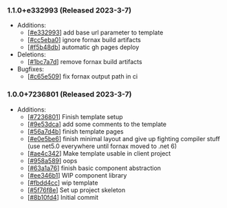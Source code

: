 ### 1.1.0+e332993 (Released 2023-3-7)
* Additions:
    * [[#e332993](https://github.com/fslaborg/FsLab.Fornax/commit/e332993262f59096f0b1492bcddebd8a4f3f25be)] add base url parameter to template
    * [[#cc5eba0](https://github.com/fslaborg/FsLab.Fornax/commit/cc5eba0c69f190f6ca08610bf87e82c762145958)] ignore fornax build artifacts
    * [[#f5b48db](https://github.com/fslaborg/FsLab.Fornax/commit/f5b48db23881c941a6ad9aa7d8f9520fd01a79cf)] automatic gh pages deploy
* Deletions:
    * [[#1bc7a7d](https://github.com/fslaborg/FsLab.Fornax/commit/1bc7a7d5bf7e7338801d97a39528202a749d0519)] remove fornax build artifacts
* Bugfixes:
    * [[#c65e509](https://github.com/fslaborg/FsLab.Fornax/commit/c65e509e9b4d190d657105bb6e0e17ad582065ab)] fix fornax output path in ci

### 1.0.0+7236801 (Released 2023-3-7)
* Additions:
    * [[#7236801](https://github.com/fslaborg/FsLab.Fornax/commit/7236801ba8a288b1628f4fd698d3578d72af4d39)] Finish template setup
    * [[#9e53dca](https://github.com/fslaborg/FsLab.Fornax/commit/9e53dcaacf26e9259d2feed1ebafabcc8e7d8bc4)] add some comments to the template
    * [[#56a7d4b](https://github.com/fslaborg/FsLab.Fornax/commit/56a7d4ba323e785ea463c46a7f720decf1d375ff)] finish template pages
    * [[#e0e5be6](https://github.com/fslaborg/FsLab.Fornax/commit/e0e5be6f589e255b8242b9c9e93ce5df529f22e9)] finish minimal layout and give up fighting compiler stuff (use net5.0 everywhere until fornax moved to .net 6)
    * [[#ae4c342](https://github.com/fslaborg/FsLab.Fornax/commit/ae4c342147fe56e25b271b0d82ccc389cb1c34ef)] Make template usable in client project
    * [[#958a589](https://github.com/fslaborg/FsLab.Fornax/commit/958a5894499503c3706e62fe3badfb4928fd0b9f)] oops
    * [[#63a1a76](https://github.com/fslaborg/FsLab.Fornax/commit/63a1a764c7d1484b1e914ee619390a066124497c)] finish basic component abstraction
    * [[#ee346b1](https://github.com/fslaborg/FsLab.Fornax/commit/ee346b14f9aa4fc8faac5adb21e718ce946dd487)] WIP component library
    * [[#fbdd4cc](https://github.com/fslaborg/FsLab.Fornax/commit/fbdd4cca60606bef4f1bce7a9cb4d47212c58b16)] wip template
    * [[#5f76f8e](https://github.com/fslaborg/FsLab.Fornax/commit/5f76f8ee3bf156a782adc560c112fbda7aae5de2)] Set up project skeleton
    * [[#8b10fd4](https://github.com/fslaborg/FsLab.Fornax/commit/8b10fd413a793b3022aa597df6ad0cfd23eb8cf2)] Initial commit

